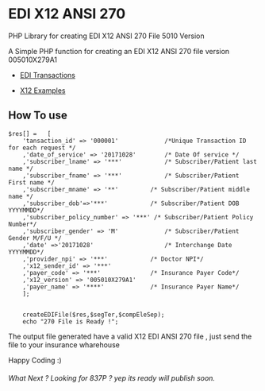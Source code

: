 # EDI X12 ANSI 270
PHP Library for creating EDI X12 ANSI 270 File 5010 Version

A Simple PHP function for creating an EDI X12 ANSI 270 file version 005010X279A1

* <a href="https://www.edibasics.com/what-is-edi/" target="_blank">EDI Transactions</a>

* <a href="http://www.x12.org/examples/" target="_blanl">X12 Examples</a>

## How To use
```````````
$res[] =   [
	'tansaction_id' => '000001' 			/*Unique Transaction ID for each request */
	,'date_of_service' => '20171028'        /* Date Of service */ 
	,'subscriber_lname' => '***'			/* Subscriber/Patient last name */ 
	,'subscriber_fname' => '***'			/* Subscriber/Patient First name */ 
	,'subscriber_mname' => '**'			/* Subscriber/Patient middle name */ 
	,'subscriber_dob'=>'***'			/* Subscriber/Patient DOB  YYYYMMDD*/ 
	,'subscriber_policy_number' => '***' /* Subscriber/Patient Policy Number*/ 
	,'subscriber_gender' => 'M'				/* Subscriber/Patient Gender M/F/U */ 
	,'date' =>'20171028'					/* Interchange Date  YYYYMMDD*/
	,'provider_npi' => '***'			/* Doctor NPI*/
	,'x12_sender_id' => '***'				
	,'payer_code' => '***' 				/* Insurance Payer Code*/
	,'x12_version' => '005010X279A1'
	,'payer_name' => '****'				/* Insurance Payer Name*/
	];
	

	createEDIFile($res,$segTer,$compEleSep);
	echo "270 File is Ready !";

```````````


The output file generated have a valid X12 EDI ANSI 270 file , just send the file to your insurance wharehouse

Happy Coding :) 

###### What Next ? Looking for 837P ? yep its ready will publish soon.